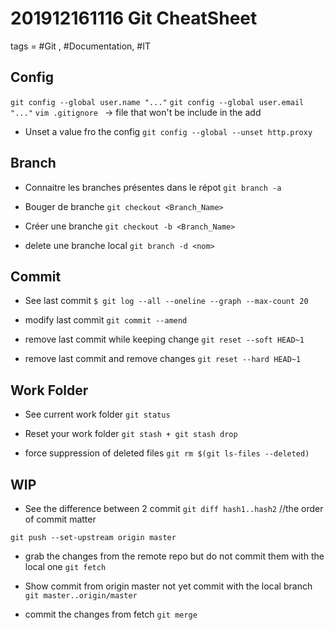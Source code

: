 # 201912161116 Git CheatSheet
tags = #Git , #Documentation, #IT


## Config

`git config --global user.name "..."`
`git config --global user.email "..."`
`vim .gitignore ` -> file that won't be include in the add 

* Unset a value fro the config
`git config --global --unset http.proxy`


## Branch
* Connaitre les branches présentes dans le répot
`git branch -a `

* Bouger de branche
`git checkout <Branch_Name>`

* Créer une branche 
`git checkout -b <Branch_Name>`

* delete une branche local
`git branch -d <nom>`


## Commit 
* See last commit
`$ git log --all --oneline --graph --max-count 20`


* modify last commit 
`git commit --amend`


* remove last commit while keeping change
`git reset --soft HEAD~1`

* remove last commit and remove changes
`git reset --hard HEAD~1`


## Work Folder
* See current work folder
`git status`

* Reset your work folder 
`git stash + git stash drop`


* force suppression of deleted files
`git rm $(git ls-files --deleted)`


## WIP
* See the difference between 2 commit
`git diff hash1..hash2`
//the order of commit matter 

`git push --set-upstream origin master`

* grab the changes from the remote repo but do not commit them with the local one
`git fetch`


* Show commit from origin master not yet commit with the local branch
`git master..origin/master`

* commit the changes from fetch
`git merge`

